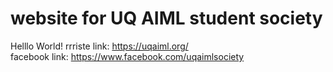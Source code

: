# website for UQ AIML student society   

Helllo World!
rrriste link: https://uqaiml.org/  
facebook link: https://www.facebook.com/uqaimlsociety  
